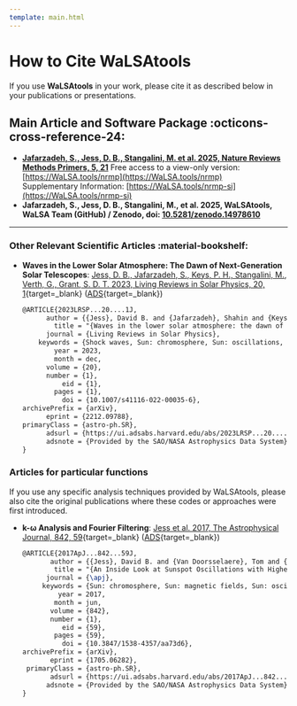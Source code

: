 ```yaml
---
template: main.html
---
```


# How to Cite WaLSAtools

If you use **WaLSAtools** in your work, please cite it as described below in your publications or presentations.

## Main Article and Software Package :octicons-cross-reference-24:

- **[Jafarzadeh, S., Jess, D. B., Stangalini, M. et al. 2025, Nature Reviews Methods Primers, 5, 21](https://www.nature.com/articles/s43586-025-00392-0)** 
  Free access to a view-only version: [https://WaLSA.tools/nrmp](https://WaLSA.tools/nrmp)        
  Supplementary Information: [https://WaLSA.tools/nrmp-si](https://WaLSA.tools/nrmp-si)     
- **Jafarzadeh, S., Jess, D. B., Stangalini, M., et al. 2025, WaLSAtools, WaLSA Team (GitHub) / Zenodo, doi: [10.5281/zenodo.14978610](https://doi.org/10.5281/zenodo.14978610)**

---

### Other Relevant Scientific Articles :material-bookshelf:

- **Waves in the Lower Solar Atmosphere: The Dawn of Next-Generation Solar Telescopes**: [Jess, D. B., Jafarzadeh, S., Keys, P. H., Stangalini, M., Verth, G., Grant, S. D. T. 2023, Living Reviews in Solar Physics, 20, 1][5]{target=_blank} ([ADS][6]{target=_blank})
  ```latex
  @ARTICLE{2023LRSP...20....1J,
        author = {{Jess}, David B. and {Jafarzadeh}, Shahin and {Keys}, Peter H. and {Stangalini}, Marco and {Verth}, Gary and {Grant}, Samuel D.~T.},
          title = "{Waves in the lower solar atmosphere: the dawn of next-generation solar telescopes}",
        journal = {Living Reviews in Solar Physics},
      keywords = {Shock waves, Sun: chromosphere, Sun: oscillations, Sun: photosphere, Telescopes, Astrophysics - Solar and Stellar Astrophysics},
          year = 2023,
          month = dec,
        volume = {20},
        number = {1},
            eid = {1},
          pages = {1},
            doi = {10.1007/s41116-022-00035-6},
  archivePrefix = {arXiv},
        eprint = {2212.09788},
  primaryClass = {astro-ph.SR},
        adsurl = {https://ui.adsabs.harvard.edu/abs/2023LRSP...20....1J},
        adsnote = {Provided by the SAO/NASA Astrophysics Data System}
  }
  ```

### Articles for particular functions

If you use any specific analysis techniques provided by WaLSAtools, please also cite the original publications where these codes or approaches were first introduced.

- **k-&#969; Analysis and Fourier Filtering**: [Jess et al. 2017, The Astrophysical Journal, 842, 59][1]{target=_blank} ([ADS][2]{target=_blank})
  ```latex
  @ARTICLE{2017ApJ...842...59J,
         author = {{Jess}, David B. and {Van Doorsselaere}, Tom and {Verth}, Gary and {Fedun}, Viktor and {Krishna Prasad}, S. and {Erd{\'e}lyi}, Robert and {Keys}, Peter H. and {Grant}, Samuel D.~T. and {Uitenbroek}, Han and {Christian}, Damian J.},
          title = "{An Inside Look at Sunspot Oscillations with Higher Azimuthal Wavenumbers}",
        journal = {\apj},
       keywords = {Sun: chromosphere, Sun: magnetic fields, Sun: oscillations, Sun: photosphere, sunspots, Astrophysics - Solar and Stellar Astrophysics},
           year = 2017,
          month = jun,
         volume = {842},
         number = {1},
            eid = {59},
          pages = {59},
            doi = {10.3847/1538-4357/aa73d6},
  archivePrefix = {arXiv},
         eprint = {1705.06282},
   primaryClass = {astro-ph.SR},
         adsurl = {https://ui.adsabs.harvard.edu/abs/2017ApJ...842...59J},
        adsnote = {Provided by the SAO/NASA Astrophysics Data System}
  }
  ```

  [1]: https://iopscience.iop.org/article/10.3847/1538-4357/aa73d6/pdf
  [2]: http://adsabs.harvard.edu/abs/2017ApJ...842...59J
  [3]: https://www.aanda.org/articles/aa/pdf/2021/05/aa40429-21.pdf
  [4]: https://ui.adsabs.harvard.edu/abs/2021A%26A...649A.169S/abstract
  [5]: https://WaLSA.team/LRSP
  [6]: https://ui.adsabs.harvard.edu/abs/2023LRSP...20....1J/abstract

<br>
